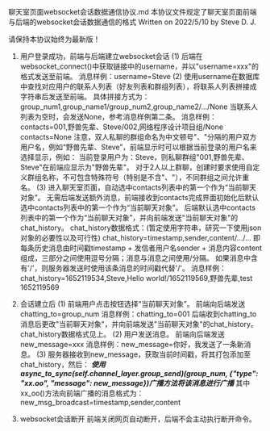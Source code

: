 聊天室页面websocket会话数据通信协议.md
本协议文件规定了聊天室页面前端与后端的websocket会话数据通信的格式
Written on 2022/5/10 by Steve D. J.

请保持本协议始终为最新版！

1. 用户登录成功，前端与后端建立websocket会话
   (1) 后端在websocket_connect()中获取链接中的username，并以"username=xxx"的格式发送至前端。
        消息样例：username=Steve
   (2) 使用username在数据库中查找对应用户的联系人列表（好友列表和群组列表），将联系人列表拼接成字符串后发送至前端。
       具体拼接方式为：group_num1,group_name1/group_num2,group_name2/.../None
       当联系人列表为空时，会发送None，参考消息样例第二条。
       消息样例：contacts=001,野兽先辈、Steve/002,网络程序设计项目组/None
                contacts=None
       注意，双人私聊的群组命名为中文顿号"、"分隔的用户双方用户名，例如“野兽先辈、Steve”，前端显示时可以根据当前登录的用户名来选择显示，例如：
            当前登录用户为：Steve，则私聊群组"001,野兽先辈、Steve"在前端应显示为"野兽先辈"。
       对于2人以上群聊，创建时要求使用自定义群组名称，不可包含特殊符号（特别是不含"、"），不同群组之间允许重名。
    (3) 进入聊天室页面，自动选中contacts列表中的第一个作为“当前聊天对象”。
        无需后端发送额外消息，前端接收到contacts完成界面初始化后默认选中contacts列表中的第一个作为“当前聊天对象”。
        后端默认选中contacts列表中的第一个作为“当前聊天对象”，并向前端发送"当前聊天对象"的chat_history。
        chat_history数据格式：(暂定使用字符串，研究一下使用json对象的必要性以及可行性)
            chat_history=timestamp,sender,content/.../...
            即每条历史消息由时间戳timestamp + 发信者用户名sender + 消息内容content组成，三部分之间使用逗号分隔；消息与消息之间使用/分隔。
            如果消息中含有'/'，则服务器发送时使用该条消息的时间戳代替'/'。
            消息样例：chat_history=1652119534,Steve,Hello world!/1652119569,野兽先辈,test 1652119569

2. 会话建立后
    (1) 前端用户点击按钮选择“当前聊天对象”。
        前端向后端发送 chatting_to=group_num
        消息样例：chatting_to=001
        后端收到chatting_to消息后更改"当前聊天对象"，并向前端发送"当前聊天对象"的chat_history。
        chat_history数据格式见上。
    (2) 用户发送消息。
        前端向后端发送 new_message=xxx
        消息样例：new_message=你好，我发送了一条新消息。
    (3) 服务器接收到new_message，获取当前时间戳，将其打包添加至chat_history，然后：
        ***使用async_to_sync(self.channel_layer.group_send)(group_num, {"type": "xx.oo", "message": new_message})广播方法将该消息进行广播***
        其中xx_oo()方法向前端广播的消息格式为：
            new_msg_broadcast=timestamp,sender,content

3. websocket会话断开
    前端关闭网页自动断开，后端不会主动执行断开命令。

    